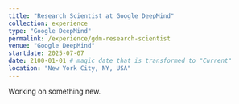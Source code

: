 ```yaml
---
title: "Research Scientist at Google DeepMind"
collection: experience
type: "Google DeepMind"
permalink: /experience/gdm-research-scientist
venue: "Google DeepMind"
startdate: 2025-07-07
date: 2100-01-01 # magic date that is transformed to "Current"
location: "New York City, NY, USA"
---
```


Working on something new.